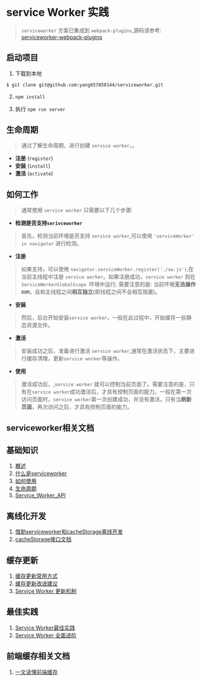 # service Worker 实践

> `serviceworker` 方案已集成到 `webpack-plugins`,源码请参考: [serviceworker-webpack-plugins](https://github.com/yang657850144/serviceworker-webpack-plugins)


## 启动项目

1. 下载到本地

```bash
$ git clone git@github.com:yang657850144/serviceworker.git
```

2. `npm install`

3. 执行 `npm run server`


## 生命周期

> 通过了解生命周期，进行创建 `service worker`，。

- **注册** (`register`)
- **安装** (`install`)
- **激活** (`activate`)


## 如何工作

> 通常使用 `service worker` 只需要以下几个步骤:

- **检测是否支持`serivceworker`**

> 首先，检测当前环境是否支持 `service worker`,可以使用 `'serviceWorker' in navigator` 进行检测。

- **注册**

>如果支持，可以使用 `navigator.serviceWorker.register('./sw.js')`,在当前主线程中注册 `service worker`。如果注册成功，`service worker` 则在 `ServiceWorkerGlobalScope `环境中运行; 需要注意的是: 当前环境**无法操作`DOM`**，且和主线程之间**相互独立**(即线程之间不会相互阻塞)。

- **安装**

>然后，后台开始安装`service worker`，一般在此过程中，开始缓存一些静态资源文件。

- **激活**

> 安装成功之后，准备进行激活 `service worker`,通常在激活状态下，主要进行缓存清理，更新`service worker`等操作。

- **使用** 

> 激活成功后，,`service worker` 就可以控制当前页面了。需要注意的是，只有在`service worker`成功激活后，才具有控制页面的能力，一般在第一次访问页面时，`service worker`第一次创建成功，并没有激活，只有当**刷新页面**，再次访问之后，才具有控制页面的能力。


## serviceworker相关文档

## 基础知识

1. [概述](https://developers.google.com/web/fundamentals/primers/service-workers/)
2. [什么是serviceworker](https://lavas.baidu.com/pwa/offline-and-cache-loading/service-worker/service-worker-introduction)
3. [如何使用](https://lavas.baidu.com/pwa/offline-and-cache-loading/service-worker/how-to-use-service-worker)
4. [生命周期](https://developers.google.com/web/fundamentals/primers/service-workers/lifecycle)
5. [Service_Worker_API](https://developer.mozilla.org/zh-CN/docs/Web/API/Service_Worker_API)

## 离线化开发

1. [借助serviceworker和cacheStorage离线开发](https://www.zhangxinxu.com/wordpress/2017/07/service-worker-cachestorage-offline-develop/)
2. [cacheStorage接口文档](https://developer.mozilla.org/zh-CN/docs/Web/API/CacheStorage)

## 缓存更新

1. [缓存更新常用方式](https://zhuanlan.zhihu.com/p/51118741)
2. [缓存更新改进建议](https://github.com/lavas-project/lavas/issues/212)
3. [Service Worker 更新机制](https://harttle.land/2017/04/10/service-worker-update.html)

## 最佳实践

1. [Service Worker最佳实践](https://x5.tencent.com/tbs/guide/serviceworker.html)
2. [Service Worker 全面进阶](https://www.villainhr.com/page/2017/01/08/Service%20Worker%20%E5%85%A8%E9%9D%A2%E8%BF%9B%E9%98%B6)

## 前端缓存相关文档

1. [一文读懂前端缓存](https://zhuanlan.zhihu.com/p/44789005)
